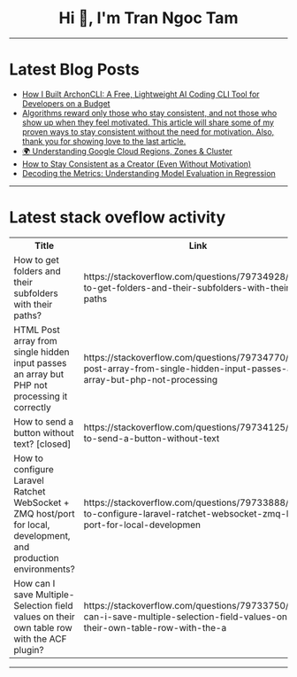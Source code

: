 <h1 align="center">Hi 👋, I'm Tran Ngoc Tam</h1>

---

# Latest Blog Posts 
<!-- BLOG-POST-LIST:START -->
- [How I Built ArchonCLI: A Free, Lightweight AI Coding CLI Tool for Developers on a Budget](https://dev.to/bitzdev/how-i-built-archoncli-a-free-lightweight-ai-coding-cli-tool-for-developers-on-a-budget-k0i)
- [Algorithms reward only those who stay consistent, and not those who show up when they feel motivated. This article will share some of my proven ways to stay consistent without the need for motivation. Also, thank you for showing love to the last article.](https://dev.to/jaideepparashar/algorithms-reward-only-those-who-stay-consistent-and-not-those-who-show-up-when-they-feel-1l13)
- [🌍 Understanding Google Cloud Regions, Zones &amp; Cluster](https://dev.to/latchudevops/understanding-google-cloud-regions-zones-cluster-with-simple-examples-3fb3)
- [How to Stay Consistent as a Creator &lpar;Even Without Motivation&rpar;](https://dev.to/jaideepparashar/how-to-stay-consistent-as-a-creator-even-without-motivation-4cmi)
- [Decoding the Metrics: Understanding Model Evaluation in Regression](https://dev.to/dev_patel_35864ca1db6093c/decoding-the-metrics-understanding-model-evaluation-in-regression-4nlf)
<!-- BLOG-POST-LIST:END -->

---

# Latest stack oveflow activity
<table>
  <tr><th>Title</th><th>Link</th></tr>
  <!-- STACKOVERFLOW:START --><tr><td>How to get folders and their subfolders with their paths?</td><td>https://stackoverflow.com/questions/79734928/how-to-get-folders-and-their-subfolders-with-their-paths</td></tr><tr><td>HTML Post array from single hidden input passes an array but PHP not processing it correctly</td><td>https://stackoverflow.com/questions/79734770/html-post-array-from-single-hidden-input-passes-an-array-but-php-not-processing</td></tr><tr><td>How to send a button without text? [closed]</td><td>https://stackoverflow.com/questions/79734125/how-to-send-a-button-without-text</td></tr><tr><td>How to configure Laravel Ratchet WebSocket + ZMQ host/port for local, development, and production environments?</td><td>https://stackoverflow.com/questions/79733888/how-to-configure-laravel-ratchet-websocket-zmq-host-port-for-local-developmen</td></tr><tr><td>How can I save Multiple-Selection field values on their own table row with the ACF plugin?</td><td>https://stackoverflow.com/questions/79733750/how-can-i-save-multiple-selection-field-values-on-their-own-table-row-with-the-a</td></tr><!-- STACKOVERFLOW:END -->
</table>

---


